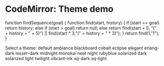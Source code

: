 CodeMirror: Theme demo
======================

function findSequence(goal) { function find(start, history) { if (start == goal) return history; else if (start &gt; goal) return null; else return find(start + 5, “(” + history + " + 5)“) || find(start \* 3,”(" + history + " \* 3)“); } return find(1,”1"); }

Select a theme: default ambiance blackboard cobalt eclipse elegant erlang-dark lesser-dark midnight monokai neat night rubyblue solarized dark solarized light twilight vibrant-ink xq-dark xq-light
